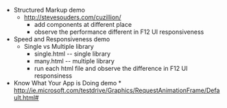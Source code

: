 * Structured Markup demo 
  * http://stevesouders.com/cuzillion/
	  * add components at different place
	  * observe the performance different in F12 UI responsiveness
* Speed and Responsiveness demo
  * Single vs Multiple library
	  * single.html -- single library
	  * many.html -- multiple library
	  * run each html file and observe the difference in F12 UI responsiness
* Know What Your App is Doing demo 
	  * http://ie.microsoft.com/testdrive/Graphics/RequestAnimationFrame/Default.html# 

 


